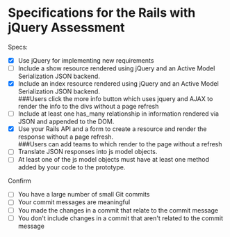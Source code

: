 # Specifications for the Rails with jQuery Assessment

Specs:
- [x] Use jQuery for implementing new requirements
- [ ] Include a show resource rendered using jQuery and an Active Model Serialization JSON backend.
- [X] Include an index resource rendered using jQuery and an Active Model Serialization JSON backend.
  <br>###Users click the more info button which uses jquery and AJAX to render the info to the divs without a page refresh
- [ ] Include at least one has_many relationship in information rendered via JSON and appended to the DOM.
- [X] Use your Rails API and a form to create a resource and render the response without a page refresh.
  <br>###Users can add teams to which render to the page without a refresh
- [ ] Translate JSON responses into js model objects.
- [ ] At least one of the js model objects must have at least one method added by your code to the prototype.

Confirm
- [ ] You have a large number of small Git commits
- [ ] Your commit messages are meaningful
- [ ] You made the changes in a commit that relate to the commit message
- [ ] You don't include changes in a commit that aren't related to the commit message
